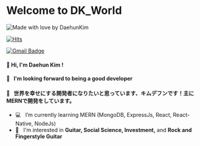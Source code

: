 # Welcome to DK_World 
![Made with love by DaehunKim](https://img.shields.io/badge/Made%20with%20%E2%9D%A4%EF%B8%8Fby-%20DaehunKim%20-orange) &nbsp;

[![Hits](https://hits.seeyoufarm.com/api/count/incr/badge.svg?url=https%3A%2F%2Fgithub.com%2Fzzsza)](https://hits.seeyoufarm.com) 	

[![Gmail Badge](https://img.shields.io/badge/Gmail-d14836?style=flat-square&logo=Gmail&logoColor=white&link=mailto:gidonskaris@gmail.com)](mailto:gidonskaris@gmail.com)


#### 🙌  Hi, I'm Daehun Kim ! 

#### 📣  &nbsp; I'm looking forward to being a good developer
#### 📣  &nbsp; 世界を幸せにする開発者になりたいと思っています、キムデフンです！主にMERNで開発をしています。

* 💻  &nbsp; I’m currently learning MERN (MongoDB, ExpressJs, React, React-Native, NodeJs) 
* 💜  &nbsp; I'm interested in **Guitar, Social Science, Investment,** and  **Rock and Fingerstyle Guitar**


